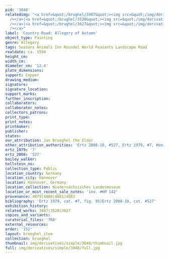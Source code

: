 ```yaml
---
pid: '3048'
relatedimg: "<a href=&quot;/brughel/3487&quot;><img src=&quot;/img/derivatives/simple/3487/thumbnail.jpg&quot;
  /></a>|<a href=&quot;/brughel/3528&quot;><img src=&quot;/img/derivatives/simple/3528/thumbnail.jpg&quot;
  /></a>|<a href=&quot;/brughel/3627&quot;><img src=&quot;/img/derivatives/simple/3627/thumbnail.jpg&quot;
  /></a>"
label: 'Country Road: Allegory of Autumn'
object_type: Painting
genre: Allegory
tags: Seasons Animals Inn Roundel World Peasants Landscape Road
realdate: ca. 1594
height_cm: 
width_cm: 
diameter_cm: '12.4'
plate_dimensions: 
support: Copper
drawing_medium: 
signature: 
signature_location: 
support_marks: 
further_inscription: 
collaborators: 
collaborator_notes: 
collectors_patrons: 
print_type: 
print_notes: 
printmaker: 
publisher: 
states: 
our_attribution: Jan Brueghel the Elder
other_attribution_authorities: 'Ertz 2008-10, #527, Ertz 1979, #7, Honig database'
ertz_1979: '7'
ertz_2008: '527'
bailey_walker: 
hollstein_no: 
collection_type: Public
location_country: Germany
location_city: Hannover
location: Hannover, Germany
location_collection: Niedersächsisches Landesmuseum
location_or_most_recent_sale_notes: 'inv. #KM 142'
provenance: 4879|4880|4881|4882
bibliography: 'Ertz 1979, cat. #7, fig. 95|Ertz 2008-10, cat. #527'
exhibition_history: 
related_works: 3487|3528|3627
copies_and_variants: 
curatorial_files: '768'
external_resources: 
order: '152'
layout: brueghel_item
collection: brueghel
thumbnail: img/derivatives/simple/3048/thumbnail.jpg
full: img/derivatives/simple/3048/full.jpg
---
```

